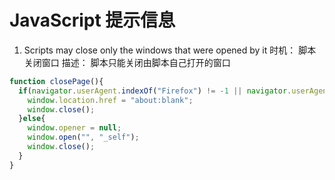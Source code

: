 

# JavaScript 提示信息

1. Scripts may close only the windows that were opened by it
  时机： 脚本关闭窗口
  描述： 脚本只能关闭由脚本自己打开的窗口
  ```js
  function closePage(){
    if(navigator.userAgent.indexOf("Firefox") != -1 || navigator.userAgent.indexOf("Chrome") != -1){
      window.location.href = "about:blank";
      window.close();
    }else{
      window.opener = null;
      window.open("", "_self");
      window.close();
    }
  }
  ```
